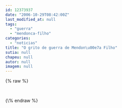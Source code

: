 ```yaml
---
id: 12373937
date: "2006-10-29T08:42:00Z"
last_modified_at: null
tags:
  - "guerra"
  - "mendonca-filho"
categories:
  - "noticias"
title: "O grito de guerra de Mendon\u00e7a Filho"
sutia: null
chapeu: null
autor: null
imagem: null
---
```

{\% raw %}
<p><P>&nbsp;</P> </p>
{\% endraw %}